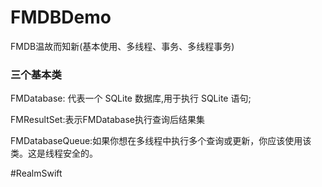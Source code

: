 # FMDBDemo
FMDB温故而知新(基本使用、多线程、事务、多线程事务)

### 三个基本类

FMDatabase: 代表一个 SQLite 数据库,用于执行 SQLite 语句;

FMResultSet:表示FMDatabase执行查询后结果集

FMDatabaseQueue:如果你想在多线程中执行多个查询或更新，你应该使用该类。这是线程安全的。

#RealmSwift


